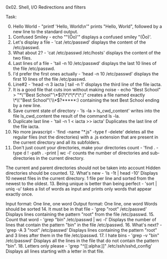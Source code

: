 0x02. Shell, I/O Redirections and filters

Task:

0. Hello World - "printf 'Hello, World\n'" prints "Hello, World", followed by a new line to the standard output. 
1. Confused Smiley - echo "\"(Ôo)'" displays a confused smiley "(Ôo)'.
2. Let's display a file - 'cat /etc/passwd' displays the content of the /etc/passwd.
3. What about 2? - 'cat /etc/passwd /etc/hosts' displays the content of the two files.
4. Last lines of a file - 'tail -n 10 /etc/passwd' displays the last 10 lines of the file /etc/passwd.
5. I'd prefer the first ones actually - 'head -n 10 /etc/passwd' displays the first 10 lines of the file /etc/passwd.
6. Line#2 - 'head -n 3 iacta | tail -n 1' displays the third line of the file iacta.
7. It is a good file that cuts iron without making noise - echo "Best School" > "\*\\\'\"Best School\"\'\\\*$\?\*\*\*\*\*:)" creates a file named exactly \*\\'"Best School"\'\\*$\?\*\*\*\*\*:) containing the text Best School ending by a new line.
8. Save current state of directory - 'ls -la > ls_cwd_content' writes into the file ls_cwd_content the result of the command ls -la.
9. Duplicate last line - 'tail -n 1 < iacta >> iacta' Duplicates the last line of the file iacta.
10. No more javascript - 'find -name "*.js" -type f -delete' deletes all the regular files (not the directories) with a .js extension that are present in the current directory and all its subfolders.
11. Don't just count your directories, make your directories count - 'find . -type d ! -path . -print | wc -l' counts the number of directories and sub-directories in the current directory.

The current and parent directories should not be taken into account
Hidden directories should be counted.
12. What's new - 'ls -1t | head -10' Displays 10 newest files in the current directory. 1 file per line and sorted from the newest to the oldest.
13. Being unique is better than being perfect - 'sort | uniq -u' takes a list of words as input and prints only words that appear exactly once.

Input format: One line, one word
Output format: One line, one word
Words should be sorted
14. It must be in that file - 'grep "root" /etc/passwd' Displays lines containing the pattern "root" from the file /etc/passwd.
15. Count that word - 'grep "bin" /etc/passwd | wc -l' Displays the number of lines that contain the pattern "bin" in the file /etc/passwd.
16. What's next? - 'grep -A 3 "root" /etc/passwd' Displays lines containing the pattern "root" and 3 lines after them in the file /etc/passwd.
17. I hate bins - 'grep -v "bin" /etc/passwd' Displays all the lines in the file that do not contain the pattern "bin".
18. Letters only please - 'grep "^[[:alpha:]]" /etc/ssh/sshd_config' Displays all lines starting with a letter in that file.
